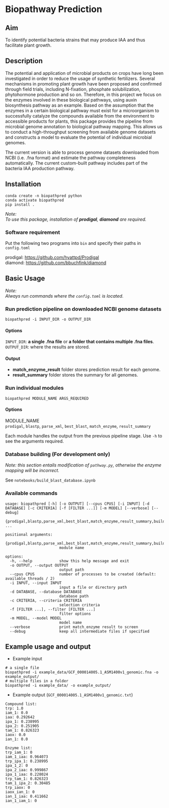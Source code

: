 # Biopathway Prediction

## Aim
To identify potential bacteria strains that may produce IAA and thus facilitate plant growth.

## Description
The potential and application of microbial products on crops have long been investigated in order to reduce the usage of synthetic fertilizers. Several mechanisms in promoting plant growth have been proposed and confirmed through field trials, including N-fixation, phosphate solubilization, phytohormone production and so on. Therefore, in this project we focus on the enzymes involved in these biological pathways, using auxin biosynthesis pathway as an example. Based on the assumption that the enzymes in a certain biological pathway must exist for a microorganism to successfully catalyze the compounds available from the environment to accessible products for plants, this package provides the pipeline from microbial genome annotation to biological pathway mapping. This allows us to conduct a high-throughput screening from available genome datasets and constructs a model to evaluate the potential of individual microbial genomes. 

The current version is able to process genome datasets downloaded from NCBI (i.e. .fna format) and estimate the pathway completeness automatically. The current custom-built pathway includes part of the bacteria IAA production pathway.

## Installation
```
conda create -n biopathpred python
conda activate biopathpred
pip install .
```
*Note:*  
*To use this package, installation of **prodigal**, **diamond** are required.*

### Software requirement
Put the following two programs into `bin` and specify their paths in `config.toml`

prodigal: <https://github.com/hyattpd/Prodigal> \
diamond: <https://github.com/bbuchfink/diamond>  


## Basic Usage
*Note:*  
*Always run commands where the `config.toml` is located.*

### Run prediction pipeline on downloaded NCBI genome datasets
```
biopathpred -i INPUT_DIR -o OUTPUT_DIR
```
#### Options
`INPUT_DIR`: **a single .fna file** or **a folder that contains multiple .fna files**.
`OUTPUT_DIR`: where the results are stored. 
#### Output
- **match_enzyme_result** folder stores prediction result for each genome. 
- **result_summary** folder stores the summary for all genomes.   


### Run individual modules
```
biopathpred MODULE_NAME ARGS_REQUIRED
```
#### Options
MODULE_NAME  
`prodigal`, `blastp`, `parse_xml`, `best_blast`, `match_enzyme`, `result_summary`

Each module handles the output from the previous pipeline stage. Use `-h` to see the arguments required.


### Database building (For development only)
*Note: this section entails modification of `pathway.py`, otherwise the enzyme mapping will be incorrect.* 

See `notebooks/build_blast_database.ipynb`


### Available commands

```
usage: biopathpred [-h] [-o OUTPUT] [--cpus CPUS] [-i INPUT] [-d DATABASE] [-c CRITERIA] [-f [FILTER ...]] [-m MODEL] [--verbose] [--debug]
                   {prodigal,blastp,parse_xml,best_blast,match_enzyme,result_summary,build_db} ...

positional arguments:
  {prodigal,blastp,parse_xml,best_blast,match_enzyme,result_summary,build_db}
                        module name

options:
  -h, --help            show this help message and exit
  -o OUTPUT, --output OUTPUT
                        output path
  --cpus CPUS           number of processes to be created (default: available_threads / 2)
  -i INPUT, --input INPUT
                        input a file or directory path
  -d DATABASE, --database DATABASE
                        database path
  -c CRITERIA, --criteria CRITERIA
                        selection criteria
  -f [FILTER ...], --filter [FILTER ...]
                        filter options
  -m MODEL, --model MODEL
                        model name
  --verbose             print match_enzyme result to screen
  --debug               keep all intermediate files if specified
```

## Example usage and output
- Example input
```
# a single file
biopathpred -i example_data/GCF_000014005.1_ASM1400v1_genomic.fna -o example_output/
# multiple files in a folder
biopathpred -i example_data/ -o example_output/
```
- Example output (`GCF_000014005.1_ASM1400v1_genomic.txt`)
```
Compound list:
trp: 1.0
iam_1: 0.0
iaa: 0.292642
ipa_1: 0.238995
ipa_2: 0.251905
tam_1: 0.826323
iaox: 0.0
ian_1: 0.0

Enzyme list:
trp_iam_1: 0
iam_1_iaa: 0.964073
trp_ipa_1: 0.238995
ipa_1_2: 0
ipa_2_iaa: 0.999867
ipa_1_iaa: 0.228024
trp_tam_1: 0.826323
tam_1_ipa_2: 0.30485
trp_iaox: 0
iaox_ian_1: 0
ian_1_iaa: 0.411662
ian_1_iam_1: 0
```
